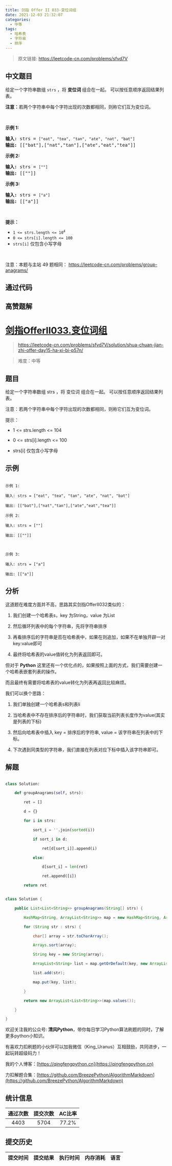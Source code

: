 ```yaml
---
title: 剑指 Offer II 033-变位词组
date: 2021-12-03 21:32:07
categories:
  - 中等
tags:
  - 哈希表
  - 字符串
  - 排序
---
```


> 原文链接: https://leetcode-cn.com/problems/sfvd7V




## 中文题目
<div><p>给定一个字符串数组 <code>strs</code> ，将&nbsp;<strong>变位词&nbsp;</strong>组合在一起。 可以按任意顺序返回结果列表。</p>

<p><strong>注意：</strong>若两个字符串中每个字符出现的次数都相同，则称它们互为变位词。</p>

<p>&nbsp;</p>

<p><strong>示例 1:</strong></p>

<pre>
<strong>输入:</strong> strs = <code>[&quot;eat&quot;, &quot;tea&quot;, &quot;tan&quot;, &quot;ate&quot;, &quot;nat&quot;, &quot;bat&quot;]</code>
<strong>输出: </strong>[[&quot;bat&quot;],[&quot;nat&quot;,&quot;tan&quot;],[&quot;ate&quot;,&quot;eat&quot;,&quot;tea&quot;]]</pre>

<p><strong>示例 2:</strong></p>

<pre>
<strong>输入:</strong> strs = <code>[&quot;&quot;]</code>
<strong>输出: </strong>[[&quot;&quot;]]
</pre>

<p><strong>示例 3:</strong></p>

<pre>
<strong>输入:</strong> strs = <code>[&quot;a&quot;]</code>
<strong>输出: </strong>[[&quot;a&quot;]]</pre>

<p>&nbsp;</p>

<p><strong>提示：</strong></p>

<ul>
	<li><code>1 &lt;= strs.length &lt;= 10<sup>4</sup></code></li>
	<li><code>0 &lt;= strs[i].length &lt;= 100</code></li>
	<li><code>strs[i]</code>&nbsp;仅包含小写字母</li>
</ul>

<p>&nbsp;</p>

<p><meta charset="UTF-8" />注意：本题与主站 49&nbsp;题相同：&nbsp;<a href="https://leetcode-cn.com/problems/group-anagrams/">https://leetcode-cn.com/problems/group-anagrams/</a></p>
</div>

## 通过代码
<RecoDemo>
</RecoDemo>


## 高赞题解
# [剑指OfferII033.变位词组](https://leetcode-cn.com/problems/sfvd7V/solution/shua-chuan-jian-zhi-offer-day15-ha-xi-bi-p57n/)
> https://leetcode-cn.com/problems/sfvd7V/solution/shua-chuan-jian-zhi-offer-day15-ha-xi-bi-p57n/
> 
> 难度：中等

## 题目
给定一个字符串数组 strs ，将 变位词 组合在一起。 可以按任意顺序返回结果列表。

注意：若两个字符串中每个字符出现的次数都相同，则称它们互为变位词。
 
提示：
- 1 <= strs.length <= 104
- 0 <= strs[i].length <= 100
- strs[i] 仅包含小写字母

## 示例

```
示例 1:
输入: strs = ["eat", "tea", "tan", "ate", "nat", "bat"]
输出: [["bat"],["nat","tan"],["ate","eat","tea"]]
示例 2:
输入: strs = [""]
输出: [[""]]

示例 3:
输入: strs = ["a"]
输出: [["a"]]
```

## 分析
这道题在难度方面并不高，思路其实剑指OfferII032类似的：
1. 我们创建一个哈希表s，key 为String，value 为List
2. 然后循环列表中的每个字符串，先将字符串排序
3. 再看排序后的字符串是否在哈希表中，如果在则追加，如果不在单独开辟一对key:value即可
4. 最终将哈希表的value值转化为列表返回即可。

但对于 **Python** 这里还有一个优化点的，如果按照上面的方式，我们需要创建一个哈希表嵌套列表的操作。
而且最终有需要将哈希表的value转化为列表再返回比较麻烦。
我们可以换个思路：
1. 我们单独创建一个哈希表s和列表li
2. 当哈希表中不存在排序后的字符串时，我们获取当前列表长度作为value(其实是列表的下标)
3. 然后向哈希表中插入 key = 排序后的字符串, value = 该字符串在列表中的下标。
4. 下次遇到同类型的字符串，我们直接在列表对应下标中插入该字符串即可。

## 解题

```python []
class Solution:
    def groupAnagrams(self, strs):
        ret = []
        d = {}
        for i in strs:
            sort_i = ''.join(sorted(i))
            if sort_i in d:
                ret[d[sort_i]].append(i)
            else:
                d[sort_i] = len(ret)
                ret.append([i])
        return ret
```

```java []
class Solution {
    public List<List<String>> groupAnagrams(String[] strs) {
        HashMap<String, ArrayList<String>> map = new HashMap<String, ArrayList<String>>();
        for (String str : strs) {
            char[] array = str.toCharArray();
            Arrays.sort(array);
            String key = new String(array);
            ArrayList<String> list = map.getOrDefault(key, new ArrayList<String>());
            list.add(str);
            map.put(key, list);
        }
        return new ArrayList<List<String>>(map.values());
    }
}
```

欢迎关注我的公众号: **清风Python**，带你每日学习Python算法刷题的同时，了解更多python小知识。

有喜欢力扣刷题的小伙伴可以加我微信（King_Uranus）互相鼓励，共同进步，一起玩转超级码力！

我的个人博客：[https://qingfengpython.cn](https://qingfengpython.cn)

力扣解题合集：[https://github.com/BreezePython/AlgorithmMarkdown](https://github.com/BreezePython/AlgorithmMarkdown)

## 统计信息
| 通过次数 | 提交次数 | AC比率 |
| :------: | :------: | :------: |
|    4403    |    5704    |   77.2%   |

## 提交历史
| 提交时间 | 提交结果 | 执行时间 |  内存消耗  | 语言 |
| :------: | :------: | :------: | :--------: | :--------: |
